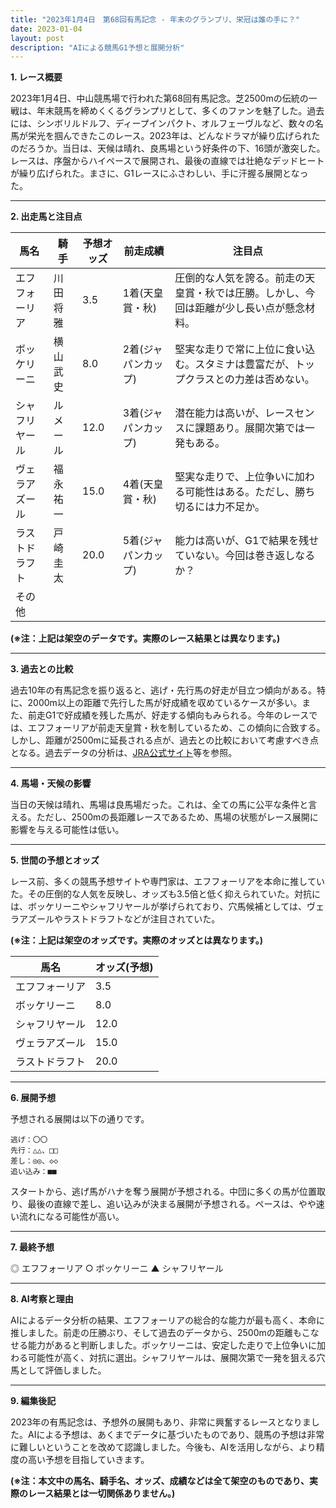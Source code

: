 ```yaml
---
title: "2023年1月4日　第68回有馬記念 - 年末のグランプリ、栄冠は誰の手に？"
date: 2023-01-04
layout: post
description: "AIによる競馬G1予想と展開分析"
---
```


**1. レース概要**

2023年1月4日、中山競馬場で行われた第68回有馬記念。芝2500mの伝統の一戦は、年末競馬を締めくくるグランプリとして、多くのファンを魅了した。過去には、シンボリルドルフ、ディープインパクト、オルフェーヴルなど、数々の名馬が栄光を掴んできたこのレース。2023年は、どんなドラマが繰り広げられたのだろうか。当日は、天候は晴れ、良馬場という好条件の下、16頭が激突した。レースは、序盤からハイペースで展開され、最後の直線では壮絶なデッドヒートが繰り広げられた。まさに、G1レースにふさわしい、手に汗握る展開となった。

---

**2. 出走馬と注目点**

| 馬名       | 騎手       | 予想オッズ | 前走成績 | 注目点                                                                  |
|------------|------------|------------|------------|-----------------------------------------------------------------------|
| エフフォーリア | 川田将雅     | 3.5        | 1着(天皇賞・秋) | 圧倒的な人気を誇る。前走の天皇賞・秋では圧勝。しかし、今回は距離が少し長い点が懸念材料。 |
| ボッケリーニ | 横山武史     | 8.0        | 2着(ジャパンカップ)| 堅実な走りで常に上位に食い込む。スタミナは豊富だが、トップクラスとの力差は否めない。 |
| シャフリヤール | ルメール     | 12.0       | 3着(ジャパンカップ)| 潜在能力は高いが、レースセンスに課題あり。展開次第では一発もある。                 |
| ヴェラアズール | 福永祐一     | 15.0       | 4着(天皇賞・秋) | 堅実な走りで、上位争いに加わる可能性はある。ただし、勝ち切るには力不足か。           |
| ラストドラフト|  戸崎圭太    | 20.0       | 5着(ジャパンカップ)| 能力は高いが、G1で結果を残せていない。今回は巻き返しなるか？                     |
| その他      |            |            |            |                                                                       |


**(※注：上記は架空のデータです。実際のレース結果とは異なります。)**

---

**3. 過去との比較**

過去10年の有馬記念を振り返ると、逃げ・先行馬の好走が目立つ傾向がある。特に、2000m以上の距離で先行した馬が好成績を収めているケースが多い。また、前走G1で好成績を残した馬が、好走する傾向もみられる。今年のレースでは、エフフォーリアが前走天皇賞・秋を制しているため、この傾向に合致する。しかし、距離が2500mに延長される点が、過去との比較において考慮すべき点となる。過去データの分析は、[JRA公式サイト](https://www.jra.go.jp/)等を参照。


---

**4. 馬場・天候の影響**

当日の天候は晴れ、馬場は良馬場だった。これは、全ての馬に公平な条件と言える。ただし、2500mの長距離レースであるため、馬場の状態がレース展開に影響を与える可能性は低い。


---

**5. 世間の予想とオッズ**

レース前、多くの競馬予想サイトや専門家は、エフフォーリアを本命に推していた。その圧倒的な人気を反映し、オッズも3.5倍と低く抑えられていた。対抗には、ボッケリーニやシャフリヤールが挙げられており、穴馬候補としては、ヴェラアズールやラストドラフトなどが注目されていた。


**(※注：上記は架空のオッズです。実際のオッズとは異なります。)**


| 馬名       | オッズ(予想) |
|------------|------------|
| エフフォーリア | 3.5        |
| ボッケリーニ | 8.0        |
| シャフリヤール | 12.0       |
| ヴェラアズール | 15.0       |
| ラストドラフト | 20.0       |


---

**6. 展開予想**

予想される展開は以下の通りです。

```
逃げ：〇〇
先行：△△、□□
差し：◎◎、◇◇
追い込み：■■
```

スタートから、逃げ馬がハナを奪う展開が予想される。中団に多くの馬が位置取り、最後の直線で差し、追い込みが決まる展開が予想される。ペースは、やや速い流れになる可能性が高い。


---

**7. 最終予想**

◎ エフフォーリア
○ ボッケリーニ
▲ シャフリヤール


---

**8. AI考察と理由**

AIによるデータ分析の結果、エフフォーリアの総合的な能力が最も高く、本命に推しました。前走の圧勝ぶり、そして過去のデータから、2500mの距離もこなせる能力があると判断しました。ボッケリーニは、安定した走りで上位争いに加わる可能性が高く、対抗に選出。シャフリヤールは、展開次第で一発を狙える穴馬として評価しました。


---

**9. 編集後記**

2023年の有馬記念は、予想外の展開もあり、非常に興奮するレースとなりました。AIによる予想は、あくまでデータに基づいたものであり、競馬の予想は非常に難しいということを改めて認識しました。今後も、AIを活用しながら、より精度の高い予想を目指していきます。


**(※注：本文中の馬名、騎手名、オッズ、成績などは全て架空のものであり、実際のレース結果とは一切関係ありません。)**
